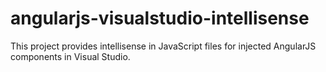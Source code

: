 angularjs-visualstudio-intellisense
===================================

This project provides intellisense in JavaScript files for injected AngularJS components in Visual Studio.
